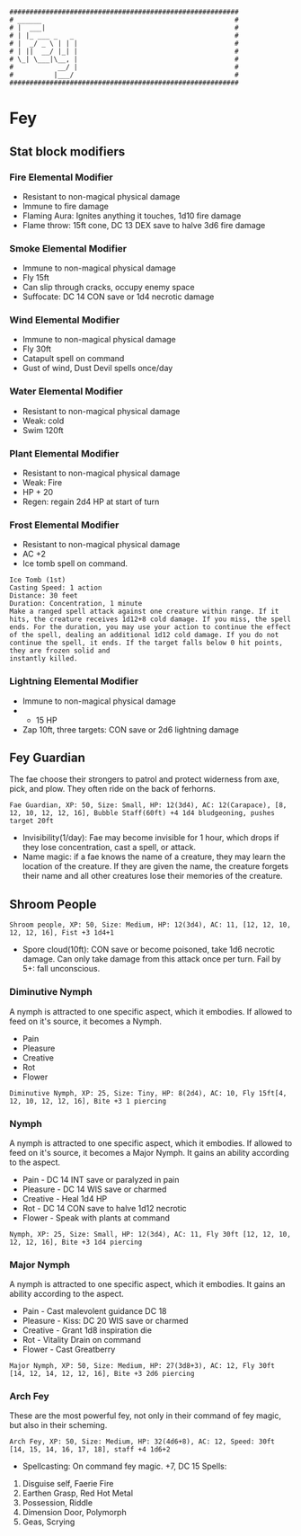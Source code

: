 ```
#########################################################
# ______                                                #
# |  ___|                                               #
# | |_ ___ _   _                                        #
# |  _/ _ \ | | |                                       #
# | ||  __/ |_| |                                       #
# \_| \___|\__, |                                       #
#           __/ |                                       #
#          |___/                                        #
#########################################################
```
# Fey

## Stat block modifiers


### Fire Elemental Modifier
- Resistant to non-magical physical damage
- Immune to fire damage
- Flaming Aura: Ignites anything it touches, 1d10 fire damage
- Flame throw: 15ft cone, DC 13 DEX save to halve 3d6 fire damage

### Smoke Elemental Modifier
- Immune to non-magical physical damage
- Fly 15ft
- Can slip through cracks, occupy enemy space
- Suffocate: DC 14 CON save or 1d4 necrotic damage

### Wind Elemental Modifier
- Immune to non-magical physical damage
- Fly 30ft
- Catapult spell on command
- Gust of wind, Dust Devil spells once/day


### Water Elemental Modifier
- Resistant to non-magical physical damage
- Weak: cold
- Swim 120ft

### Plant Elemental Modifier
- Resistant to non-magical physical damage
- Weak: Fire
- HP + 20
- Regen: regain 2d4 HP at start of turn

### Frost Elemental Modifier
- Resistant to non-magical physical damage
- AC +2
- Ice tomb spell on command.
```
Ice Tomb (1st)
Casting Speed: 1 action
Distance: 30 feet
Duration: Concentration, 1 minute
Make a ranged spell attack against one creature within range. If it hits, the creature receives 1d12+8 cold damage. If you miss, the spell ends. For the duration, you may use your action to continue the effect of the spell, dealing an additional 1d12 cold damage. If you do not continue the spell, it ends. If the target falls below 0 hit points, they are frozen solid and
instantly killed.
```

### Lightning Elemental Modifier
- Immune to non-magical physical damage
- + 15 HP
- Zap 10ft, three targets: CON save or 2d6 lightning damage


## Fey Guardian
The fae choose their strongers to patrol and protect widerness from axe, pick, and plow. They often ride on the back of ferhorns.

`Fae Guardian, XP: 50, Size: Small, HP: 12(3d4), AC: 12(Carapace), [8, 12, 10, 12, 12, 16], Bubble Staff(60ft) +4 1d4 bludgeoning, pushes target 20ft`
- Invisibility(1/day): Fae may become invisible for 1 hour, which drops if they lose concentration, cast a spell, or attack.
- Name magic: if a fae knows the name of a creature, they may learn the location of the creature. If they are given the name, the creature forgets their name and all other creatures lose their memories of the creature.

## Shroom People
`Shroom people, XP: 50, Size: Medium, HP: 12(3d4), AC: 11, [12, 12, 10, 12, 12, 16], Fist +3 1d4+1`
- Spore cloud(10ft): CON save or become poisoned, take 1d6 necrotic damage. Can only take damage from this attack once per turn. Fail by 5+: fall unconscious.

### Diminutive Nymph
A nymph is attracted to one specific aspect, which it embodies. If allowed to feed on it's source, it becomes a Nymph.
- Pain
- Pleasure
- Creative
- Rot
- Flower

`Diminutive Nymph, XP: 25, Size: Tiny, HP: 8(2d4), AC: 10, Fly 15ft[4, 12, 10, 12, 12, 16], Bite +3 1 piercing`

### Nymph
A nymph is attracted to one specific aspect, which it embodies. If allowed to feed on it's source, it becomes a Major Nymph. It gains an ability according to the aspect.
- Pain - DC 14 INT save or paralyzed in pain
- Pleasure - DC 14 WIS save or charmed
- Creative - Heal 1d4 HP
- Rot - DC 14 CON save to halve 1d12 necrotic 
- Flower - Speak with plants at command

`Nymph, XP: 25, Size: Small, HP: 12(3d4), AC: 11, Fly 30ft [12, 12, 10, 12, 12, 16], Bite +3 1d4 piercing`

### Major Nymph
A nymph is attracted to one specific aspect, which it embodies. It gains an ability according to the aspect.
- Pain - Cast malevolent guidance DC 18
- Pleasure - Kiss: DC 20 WIS save or charmed
- Creative - Grant 1d8 inspiration die
- Rot - Vitality Drain on command
- Flower - Cast Greatberry

`Major Nymph, XP: 50, Size: Medium, HP: 27(3d8+3), AC: 12, Fly 30ft [14, 12, 14, 12, 12, 16], Bite +3 2d6 piercing`

### Arch Fey
These are the most powerful fey, not only in their command of fey magic, but also in their scheming.

`Arch Fey, XP: 50, Size: Medium, HP: 32(4d6+8), AC: 12, Speed: 30ft [14, 15, 14, 16, 17, 18], staff +4 1d6+2`
- Spellcasting: On command fey magic. +7, DC 15 Spells:
1. Disguise self, Faerie Fire
2. Earthen Grasp, Red Hot Metal
3. Possession, Riddle
4. Dimension Door, Polymorph
5. Geas, Scrying